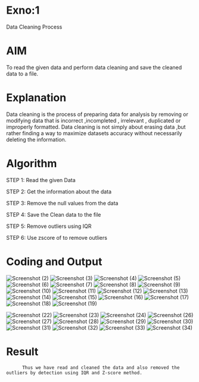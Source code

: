 # Exno:1
Data Cleaning Process

# AIM
To read the given data and perform data cleaning and save the cleaned data to a file.

# Explanation
Data cleaning is the process of preparing data for analysis by removing or modifying data that is incorrect ,incompleted , irrelevant , duplicated or improperly formatted. Data cleaning is not simply about erasing data ,but rather finding a way to maximize datasets accuracy without necessarily deleting the information.

# Algorithm
STEP 1: Read the given Data

STEP 2: Get the information about the data

STEP 3: Remove the null values from the data

STEP 4: Save the Clean data to the file

STEP 5: Remove outliers using IQR

STEP 6: Use zscore of to remove outliers

# Coding and Output
![Screenshot (2)](https://github.com/user-attachments/assets/b18fb8a5-ec2b-4d77-a49f-df107561fa63)
![Screenshot (3)](https://github.com/user-attachments/assets/08e98a5e-1315-4c6d-b563-8fc980a9afdd)
![Screenshot (4)](https://github.com/user-attachments/assets/9a3a7012-d1a6-432e-b76b-9bf2e2eb1ace)
![Screenshot (5)](https://github.com/user-attachments/assets/87d2eb61-f004-4556-9d26-46866431a49a)
![Screenshot (6)](https://github.com/user-attachments/assets/ac5c7b92-b920-4c2c-bb99-2cb6a82966af)
![Screenshot (7)](https://github.com/user-attachments/assets/3f9a6433-f663-45e6-b81f-addc1419c31c)
![Screenshot (8)](https://github.com/user-attachments/assets/c3449c8f-6e9b-435f-8e31-97a9af4e38b0)
![Screenshot (9)](https://github.com/user-attachments/assets/3fd22802-6c5c-4f81-9518-e17d418a44be)
![Screenshot (10)](https://github.com/user-attachments/assets/0fbfb05e-57c3-4cb3-8a05-b92e5469d766)
![Screenshot (11)](https://github.com/user-attachments/assets/f3891d98-328b-440b-9600-985cca0d0fc6)
![Screenshot (12)](https://github.com/user-attachments/assets/1eea9bbf-c4a8-48dc-9813-f7b1c79d24dd)
![Screenshot (13)](https://github.com/user-attachments/assets/f2d6aefa-da90-4ba8-88c4-99afb1b65d03)
![Screenshot (14)](https://github.com/user-attachments/assets/9e276a14-dfd6-4f7d-8834-701f7618b796)
![Screenshot (15)](https://github.com/user-attachments/assets/a2c7c291-d60a-4e5a-954d-9991ae5c5a78)
![Screenshot (16)](https://github.com/user-attachments/assets/0fc58636-5839-4515-be7b-3146d464d931)
![Screenshot (17)](https://github.com/user-attachments/assets/a1c3c19f-288c-4e08-954b-55c45df9ce2c)
![Screenshot (18)](https://github.com/user-attachments/assets/f697b33c-ba13-43f0-8835-5efbe4978773)
![Screenshot (19)](https://github.com/user-attachments/assets/d5f7b533-05e0-401e-9def-f8cc2b5e4e10)


![Screenshot (22)](https://github.com/user-attachments/assets/5ff52c93-c72b-47d4-b13f-f0ff5cf50ca9)
![Screenshot (23)](https://github.com/user-attachments/assets/d891a2a2-c96e-4a75-a071-366ee02fa952)
![Screenshot (24)](https://github.com/user-attachments/assets/13872808-3426-48ba-982a-f50b0b6d4b7a)
![Screenshot (26)](https://github.com/user-attachments/assets/a84ba835-1986-4c80-9af7-12ed8acfac1c)
![Screenshot (27)](https://github.com/user-attachments/assets/57df1091-0de4-47cc-b84c-1a0939d60671)
![Screenshot (28)](https://github.com/user-attachments/assets/e4323cea-398c-46b7-aa36-36738b281188)
![Screenshot (29)](https://github.com/user-attachments/assets/91ea1f1b-1ccc-4556-9bf1-2c1822bca31c)
![Screenshot (30)](https://github.com/user-attachments/assets/938ab904-4bf6-4313-8cd7-47f397e3e9f9)
![Screenshot (31)](https://github.com/user-attachments/assets/337ba059-7f6b-48f1-8127-39d81bfcbdcd)
![Screenshot (32)](https://github.com/user-attachments/assets/4f16faba-a810-4935-99de-d2a6b3df46ed)
![Screenshot (33)](https://github.com/user-attachments/assets/572a714e-fa86-4db9-9d95-53d8dd6924a7)
![Screenshot (34)](https://github.com/user-attachments/assets/d095ef1a-76f2-4fe9-8e49-d1e5966669ae)






# Result
          Thus we have read and cleaned the data and also removed the outliers by detection using IQR and Z-score method.
